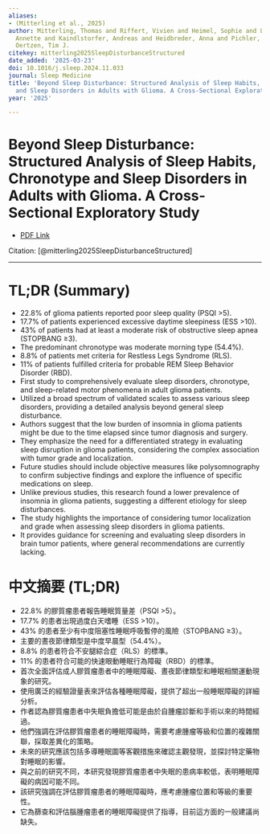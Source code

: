 ```yaml
---
aliases:
- (Mitterling et al., 2025)
author: Mitterling, Thomas and Riffert, Vivien and Heimel, Sophie and Leibetseder,
  Annette and Kaindlstorfer, Andreas and Heidbreder, Anna and Pichler, Josef and Von
  Oertzen, Tim J.
citekey: mitterling2025SleepDisturbanceStructured
date_added: '2025-03-23'
doi: 10.1016/j.sleep.2024.11.033
journal: Sleep Medicine
title: 'Beyond Sleep Disturbance: Structured Analysis of Sleep Habits, Chronotype
  and Sleep Disorders in Adults with Glioma. A Cross-Sectional Exploratory Study'
year: '2025'

---
```

# Beyond Sleep Disturbance: Structured Analysis of Sleep Habits, Chronotype and Sleep Disorders in Adults with Glioma. A Cross-Sectional Exploratory Study
- [PDF Link](zotero://open-pdf/library/items/D47G5HBU)

Citation: [@mitterling2025SleepDisturbanceStructured]

***
# TL;DR (Summary)
- 22.8% of glioma patients reported poor sleep quality (PSQI >5).
- 17.7% of patients experienced excessive daytime sleepiness (ESS >10).
- 43% of patients had at least a moderate risk of obstructive sleep apnea (STOPBANG ≥3).
- The predominant chronotype was moderate morning type (54.4%).
- 8.8% of patients met criteria for Restless Legs Syndrome (RLS).
- 11% of patients fulfilled criteria for probable REM Sleep Behavior Disorder (RBD).
- First study to comprehensively evaluate sleep disorders, chronotype, and sleep-related motor phenomena in adult glioma patients.
- Utilized a broad spectrum of validated scales to assess various sleep disorders, providing a detailed analysis beyond general sleep disturbance.
- Authors suggest that the low burden of insomnia in glioma patients might be due to the time elapsed since tumor diagnosis and surgery.
- They emphasize the need for a differentiated strategy in evaluating sleep disruption in glioma patients, considering the complex association with tumor grade and localization.
- Future studies should include objective measures like polysomnography to confirm subjective findings and explore the influence of specific medications on sleep.
- Unlike previous studies, this research found a lower prevalence of insomnia in glioma patients, suggesting a different etiology for sleep disturbances.
- The study highlights the importance of considering tumor localization and grade when assessing sleep disorders in glioma patients.
- It provides guidance for screening and evaluating sleep disorders in brain tumor patients, where general recommendations are currently lacking.

# 中文摘要 (TL;DR)
- 22.8% 的膠質瘤患者報告睡眠質量差（PSQI >5）。
- 17.7% 的患者出現過度白天嗜睡（ESS >10）。
- 43% 的患者至少有中度阻塞性睡眠呼吸暫停的風險（STOPBANG ≥3）。
- 主要的晝夜節律類型是中度早晨型（54.4%）。
- 8.8% 的患者符合不安腿綜合症（RLS）的標準。
- 11% 的患者符合可能的快速眼動睡眠行為障礙（RBD）的標準。
- 首次全面評估成人膠質瘤患者中的睡眠障礙、晝夜節律類型和睡眠相關運動現象的研究。
- 使用廣泛的經驗證量表來評估各種睡眠障礙，提供了超出一般睡眠障礙的詳細分析。
- 作者認為膠質瘤患者中失眠負擔低可能是由於自腫瘤診斷和手術以來的時間經過。
- 他們強調在評估膠質瘤患者的睡眠障礙時，需要考慮腫瘤等級和位置的複雜關聯，採取差異化的策略。
- 未來的研究應該包括多導睡眠圖等客觀措施來確認主觀發現，並探討特定藥物對睡眠的影響。
- 與之前的研究不同，本研究發現膠質瘤患者中失眠的患病率較低，表明睡眠障礙的病因可能不同。
- 該研究強調在評估膠質瘤患者的睡眠障礙時，應考慮腫瘤位置和等級的重要性。
- 它為篩查和評估腦腫瘤患者的睡眠障礙提供了指導，目前這方面的一般建議尚缺失。
